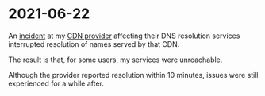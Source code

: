 2021-06-22
============

An [incident](https://status.bunnycdn.com/incidents/qbvwvmx82mnv) at my [CDN provider](https://twitter.com/BunnyCDN) affecting their DNS resolution services interrupted resolution of names served by that CDN.

The result is that, for some users, my services were unreachable.

Although the provider reported resolution within 10 minutes, issues were still experienced for a while after.
